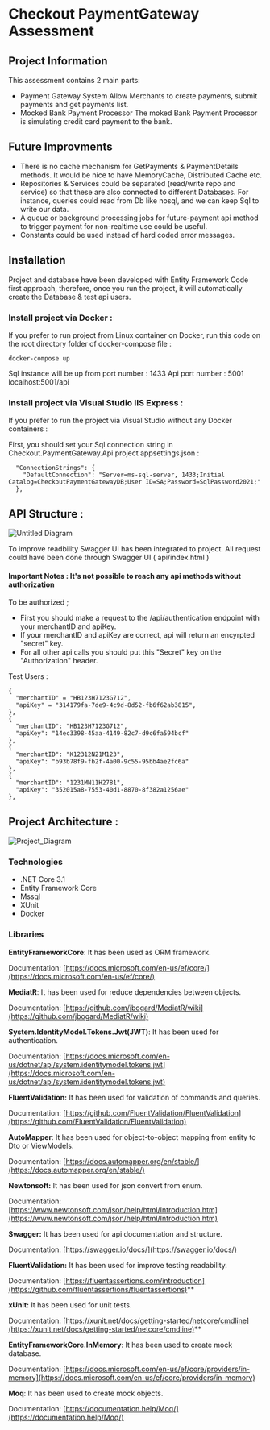# Checkout PaymentGateway Assessment

## Project Information

This assessment contains 2 main parts: 
- Payment Gateway System
  Allow Merchants to create payments, submit payments and get payments list.
- Mocked Bank Payment Processor 
  The moked Bank Payment Processor is simulating credit card payment to the bank.


## Future Improvments

- There is no cache mechanism for GetPayments & PaymentDetails methods. It would be nice to have MemoryCache, Distributed Cache etc.
- Repositories & Services could be separated (read/write repo and service) so that these are also connected to different Databases. 
For instance, queries could read from Db like nosql, and we can keep Sql to write our data.
- A queue or background processing jobs for future-payment api method to trigger payment for non-realtime use could be useful.
- Constants could be used instead of hard coded error messages.

## Installation

Project and database have been developed with Entity Framework Code first approach, therefore, once you run the project, it will automatically create the Database & test api users.

### Install project via Docker : 
If you prefer to run project from Linux container on Docker, run this code on the root directory folder of docker-compose file : 

```
docker-compose up
```
Sql instance will be up from port number : 1433
Api port number : 5001  localhost:5001/api


### Install project via Visual Studio IIS Express : 
If you prefer to run the project via Visual Studio without any Docker containers : 

First, you should set your Sql connection string in
Checkout.PaymentGateway.Api project appsettings.json : 

```
  "ConnectionStrings": {
    "DefaultConnection": "Server=ms-sql-server, 1433;Initial Catalog=CheckoutPaymentGatewayDB;User ID=SA;Password=SqlPassword2021;"
  },
```


## API Structure : 

![Untitled Diagram](https://user-images.githubusercontent.com/34062320/115704698-fad4a480-a36b-11eb-9d36-dbbb6b44aecc.png)


To improve readbility Swagger UI has been integrated to project. All request could have been done through Swagger UI ( api/index.html )

#### Important Notes : It's not possible to reach any api methods without authorization
To be authorized ; 
- First you should make a request to the /api/authentication endpoint with your merchantID and apiKey.
- If your merchantID and apiKey are correct, api will return an encyrpted "secret" key.
- For all other api calls you should put this "Secret" key on the "Authorization" header.

Test Users : 
  ```
  {
    "merchantID" = "HB123H7123G712",
    "apiKey" = "314179fa-7de9-4c9d-8d52-fb6f62ab3815",
  },
  {
    "merchantID": "HB123H7123G712",
    "apiKey": "14ec3398-45aa-4149-82c7-d9c6fa594bcf"
  },
  {
    "merchantID": "K12312N21M123",
    "apiKey": "b93b78f9-fb2f-4a00-9c55-95bb4ae2fc6a"
  },
  {
    "merchantID": "1231MN11H2781",
    "apiKey": "352015a8-7553-40d1-8870-8f382a1256ae"
  },
```


## Project Architecture : 
![Project_Diagram](https://user-images.githubusercontent.com/34062320/115612038-1d72a900-a2eb-11eb-9be6-99edba9c0797.png)

### Technologies
* .NET Core 3.1
* Entity Framework Core
* Mssql
* XUnit
* Docker

### Libraries

**EntityFrameworkCore**: It has been used as ORM framework.

Documentation: [https://docs.microsoft.com/en-us/ef/core/](https://docs.microsoft.com/en-us/ef/core/)

**MediatR**: It has been used for reduce dependencies between objects.

Documentation: [https://github.com/jbogard/MediatR/wiki](https://github.com/jbogard/MediatR/wiki)

**System.IdentityModel.Tokens.Jwt(JWT)**: It has been used for authentication.

Documentation: [https://docs.microsoft.com/en-us/dotnet/api/system.identitymodel.tokens.jwt](https://docs.microsoft.com/en-us/dotnet/api/system.identitymodel.tokens.jwt)

**FluentValidation:** It has been used for validation of commands and queries.

Documentation: [https://github.com/FluentValidation/FluentValidation](https://github.com/FluentValidation/FluentValidation)

**AutoMapper**: It has been used for object-to-object mapping from entity to Dto or ViewModels.

Documentation: [https://docs.automapper.org/en/stable/](https://docs.automapper.org/en/stable/)

**Newtonsoft:** It has been used for json convert from enum.

Documentation: [https://www.newtonsoft.com/json/help/html/Introduction.htm](https://www.newtonsoft.com/json/help/html/Introduction.htm)

**Swagger:** It has been used for api documentation and structure.

Documentation: [https://swagger.io/docs/](https://swagger.io/docs/)

**FluentValidation:** It has been used for improve testing readability.

Documentation: [https://fluentassertions.com/introduction](https://github.com/fluentassertions/fluentassertions)**

**xUnit:** It has been used for unit tests.

Documentation: [https://xunit.net/docs/getting-started/netcore/cmdline](https://xunit.net/docs/getting-started/netcore/cmdline)**

**EntityFrameworkCore.InMemory**: It has been used to create mock database.

Documentation: [https://docs.microsoft.com/en-us/ef/core/providers/in-memory](https://docs.microsoft.com/en-us/ef/core/providers/in-memory)

**Moq**: It has been used to create mock objects.

Documentation: [https://documentation.help/Moq/](https://documentation.help/Moq/)
